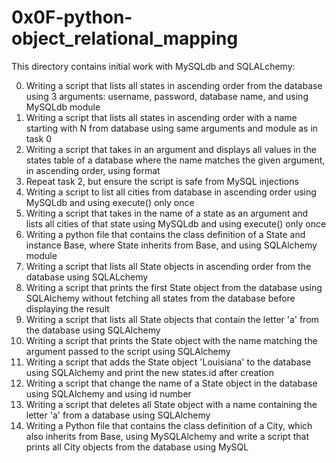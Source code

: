 # 0x0F-python-object_relational_mapping
This directory contains initial work with MySQLdb and SQLALchemy:

0. Writing a script that lists all states in ascending order from the database using 3 arguments: username, password, database name, and using MySQLdb module
1. Writing a script that lists all states in ascending order with a name starting with N from database using same arguments and module as in task 0
2. Writing a script that takes in an argument and displays all values in the states table of a database where the name matches the given argument, in ascending order, using format
3. Repeat task 2, but ensure the script is safe from MySQL injections
4. Writing a script to list all cities from database in ascending order using MySQLdb and using execute() only once
5. Writing a script that takes in the name of a state as an argument and lists all cities of that state using MySQLdb and using execute() only once
6. Writing a python file that contains the class definition of a State and instance Base, where State inherits from Base, and using SQLAlchemy module
7. Writing a script that lists all State objects in ascending order from the database using SQLALchemy
8. Writing a script that prints the first State object from the database using SQLAlchemy without fetching all states from the database before displaying the result
9. Writing a script that lists all State objects that contain the letter 'a' from the database using SQLAlchemy
10. Writing a script that prints the State object with the name matching the argument passed to the script using SQLAlchemy
11. Writing a script that adds the State object 'Louisiana' to the database using SQLAlchemy and print the new states.id after creation
12. Writing a script that change the name of a State object in the database using SQLAlchemy and using id number
13. Writing a script that deletes all State object with a name containing the letter 'a' from a database using SQLAlchemy
14. Writing a Python file that contains the class definition of a City, which also inherits from Base, using MySQLAlchemy and write a script that prints all City objects from the database using MySQL
